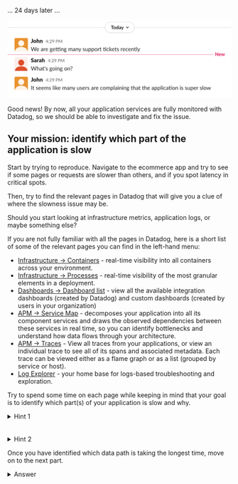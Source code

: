 ... 24 days later ...

![Slack](./assets/slack1.png)

Good news! By now, all your application services are fully monitored with Datadog, so we should be able to investigate and fix the issue.

## Your mission: identify which part of the application is slow

Start by trying to reproduce. Navigate to the ecommerce app and try to see if some pages or requests are slower than others, and if you spot latency in critical spots.

Then, try to find the relevant pages in Datadog that will give you a clue of where the slowness issue may be.

Should you start looking at infrastructure metrics, application logs, or maybe something else?

If you are not fully familiar with all the pages in Datadog, here is a short list of some of the relevant pages you can find in the left-hand menu:

* [Infrastructure -> Containers](https://app.datadoghq.com/containers) - real-time visibility into all containers across your environment.
* [Infrastructure -> Processes](https://app.datadoghq.com/process) - real-time visibility of the most granular elements in a deployment.
* [Dashboards -> Dashboard list](https://app.datadoghq.com/dashboard) - view all the available integration dashboards (created by Datadog) and custom dashboards (created by users in your organization)
* [APM -> Service Map](https://app.datadoghq.com/apm/map) - decomposes your application into all its component services and draws the observed dependencies between these services in real time, so you can identify bottlenecks and understand how data flows through your architecture.
* [APM -> Traces](https://app.datadoghq.com/apm/traces) - View all traces from your applications, or view an individual trace to see all of its spans and associated metadata. Each trace can be viewed either as a flame graph or as a list (grouped by service or host).
* [Log Explorer](https://app.datadoghq.com/logs) -  your home base for logs-based troubleshooting and exploration.

Try to spend some time on each page while keeping in mind that your goal is to identify which part(s) of your application is slow and why.

<details>
<summary>Hint 1</summary>

A high application latency is usually a good indicator for a performance issue. Since we received complaints from end-users, we know that the issue involves at least one service that end-users interact with (directly or indirectly).

The [Service Map page](https://app.datadoghq.com/apm/map) can give you a clear picture of each application service performance. Hover your mouse over each of the services to find the service with a problematic latency, and correlate that with the number of requests each service receives and emits to identify the bottleneck.
</details>
<br/><br/>

<details>
<summary>Hint 2</summary>

The service `store-frontend` has a latency of more than a few seconds. Click on it and choose [View Service Overview](https://app.datadoghq.com/apm/service/store-frontend/rack.request) to look at the application performance metrics more closely. You can scroll down to the Endpoints section to find the problematic endpoint.

</details>

Once you have identified which data path is taking the longest time, move on to the next part.

<details>
<summary>Answer</summary>
We can see a high latency on the `store-frontend` service, but the service that stands up is the advertisement one.
Indeed, looking at a trace for the `store-frontend`, we spend more than 30% of the time in the advertisement service.
<br/><br/>
![Discount Service](./assets/outage1_ads.png)
</details>
